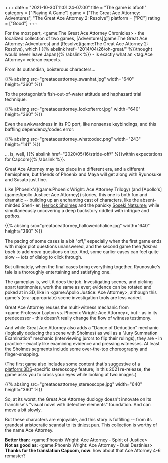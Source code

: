 +++
date = "2021-10-30T11:01:24-07:00"
title = "The game is afoot!"
category = ["Playing A Game"]
game = ["The Great Ace Attorney: Adventures", "The Great Ace Attorney 2: Resolve"]
platform = ["PC"]
rating = ["Good"]
+++

For the most part, <game:The Great Ace Attorney Chronicles> - the localized collection of two games, [Adventures](game:The Great Ace Attorney: Adventures) and [Resolve](game:The Great Ace Attorney 2: Resolve), which I {{% abslink href="2014/04/26/oh-great/" %}}thought would never leave Japan{{% /abslink %}} - is exactly what an <tag:Ace Attorney> veteran expects.

From its outlandish, boisterous characters...

{{% absimg src="greataceattorney_swanhat.jpg" width="640" height="360" %}}

To the protagonist's fish-out-of-water attitude and haphazard trial technique.

{{% absimg src="greataceattorney_lookofterror.jpg" width="640" height="360" %}}

Even the awkwardness in its PC port, like nonsense keybindings, and this baffling dependency/codec error:

{{% absimg src="greataceattorney_whatcodec.png" width="243" height="141" %}}

... is, well, {{% abslink href="2020/05/16/stride-off/" %}}within expectations for Capcom{{% /abslink %}}.

Great Ace Attorney may take place in a different era, and a different hemisphere, but friends of Phoenix and Maya will get along with Ryunosuke and Susato just fine.

Like [Phoenix's](game:Phoenix Wright: Ace Attorney Trilogy) (and [Apollo's](game:Apollo Justice: Ace Attorney)) stories, this one is both fun and dramatic -- building up an enchanting cast of characters, like the absent-minded Sherl- er, <a href="https://en.wikipedia.org/wiki/Popular_culture_references_to_Sherlock_Holmes">Herlock Sholmes</a> and the panicky <a href="https://en.wikipedia.org/wiki/Natsume_S%C5%8Dseki">Soseki Natsume</a>; while simultaneously uncovering a deep backstory riddled with intrigue and <i>pathos</i>.

{{% absimg src="greataceattorney_hallowedchalice.jpg" width="640" height="360" %}}

The pacing of some cases is a bit "off," especially when the first game ends with major plot questions unanswered, and the second game then <i>flashes back</i> to add <i>more</i> questions on top.  And, some earlier cases can feel quite slow -- <i>lots</i> of dialog to click through.

But ultimately, when the final cases bring everything together, Ryunosuke's tale is a thoroughly entertaining and satisfying one.

The gameplay is, well, it does the job.  Investigating scenes, and picking apart testimonies, work the same as ever; evidence can be rotated and poked at in 3D, like in <game:Apollo Justice: Ace Attorney>, although this game's (era-appropriate) scene investigation tools are less varied.

Great Ace Attorney reuses the multi-witness mechanic from <game:Professor Layton vs. Phoenix Wright: Ace Attorney>, but - as in its predecessor - this doesn't really change the flow of witness testimony.

And while Great Ace Attorney also adds a "Dance of Deduction" mechanic (logically deducing the scene with Sholmes) as well as a "Jury Summation Examination" mechanic (interviewing jurors to flip their rulings), they are - in practice - exactly like examining evidence and pressing witnesses.  At least the Sholmes segments include some over-the-top choreography and finger-snapping.

(The first game also includes some content that's suggestive of a <platform:3DS>-specific stereoscopy feature; in this 2021 re-release, the game asks you to cross your eyes while looking at two images.)

{{% absimg src="greataceattorney_stereoscope.jpg" width="640" height="360" %}}

So, at its worst, the Great Ace Attorney duology doesn't innovate on its franchise's "visual novel with detective elements" foundation.  And can move a bit slowly.

But these characters are enjoyable, and this story is fulfilling -- from its grandest aristocratic scandal to its <a href="https://aceattorney.fandom.com/wiki/Wagahai">tiniest pun</a>.  This collection is worthy of the name Ace Attorney.

<b>Better than</b>: <game:Phoenix Wright: Ace Attorney - Spirit of Justice>  
<b>Not as good as</b>: <game:Phoenix Wright: Ace Attorney - Dual Destinies>  
<b>Thanks for the translation Capcom, now</b>: how about that Ace Attorney 4-6 remaster?

